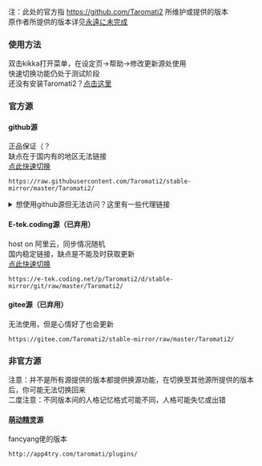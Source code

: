 注：此处的官方指 https://github.com/Taromati2 所维护或提供的版本  
原作者所提供的版本详见[永遠に未完成]( http://unvollendet.web.fc2.com/)  
### 使用方法  
双击kikka打开菜单，在设定页->帮助->修改更新源处使用  
快速切换功能仍处于测试阶段  
还没有安装Taromati2？[点击这里]( https://github.com/Taromati2/Taromati2/releases/latest )
### 官方源  

#### github源  
正品保证（？  
缺点在于国内有的地区无法链接  
[点此快速切换]( https://steve02081504.github.io/jump.html?url=x-ukagaka-link%3Atype%3Devent%26ghost%3DTaromati2%26info%3DMirrorChange%3Ahttps%3A%2F%2Fraw.githubusercontent.com%2FTaromati2%2Fstable-mirror%2Fmaster%2FTaromati2%2F )
```
https://raw.githubusercontent.com/Taromati2/stable-mirror/master/Taromati2/
```
<details>
<summary>想使用github源但无法访问？这里有一些代理链接</summary>

#### github源但是使用jsdelivr代理  
目前的默认源，全球（包括国内）可访问，速度较快，不定时与github源同步  
缺点是不能及时获取更新  
[点此快速切换]( https://steve02081504.github.io/jump.html?url=x-ukagaka-link%3Atype%3Devent%26ghost%3DTaromati2%26info%3DMirrorChange%3Ahttps%3A%2F%2Fcdn.jsdelivr.net%2Fgh%2FTaromati2%2Fstable-mirror%40master%2FTaromati2%2F )
```
https://cdn.jsdelivr.net/gh/Taromati2/stable-mirror@master/Taromati2/
```
#### github源但是使用fastgit代理  
可以试试看，效果我不知道  
[点此快速切换]( https://steve02081504.github.io/jump.html?url=x-ukagaka-link%3Atype%3Devent%26ghost%3DTaromati2%26info%3DMirrorChange%3Ahttps%3A%2F%2Fraw.fastgit.org%2FTaromati2%2Fstable-mirror%2Fmaster%2FTaromati2%2F )
```
https://raw.fastgit.org/Taromati2/stable-mirror/master/Taromati2/
```
#### github源但是使用staticdn代理  
可以试试看，效果我不知道  
[点此快速切换]( https://steve02081504.github.io/jump.html?url=x-ukagaka-link%3Atype%3Devent%26ghost%3DTaromati2%26info%3DMirrorChange%3Ahttps%3A%2F%2Fraw.staticdn.net%2FTaromati2%2Fstable-mirror%2Fmaster%2FTaromati2%2F )
```
https://raw.staticdn.net/Taromati2/stable-mirror/master/Taromati2/
```

</details>

#### E-tek.coding源（已弃用）  
host on 阿里云，同步情况随机  
国内稳定链接，缺点是不能及时获取更新  
[点此快速切换]( https://steve02081504.github.io/jump.html?url=x-ukagaka-link%3Atype%3Devent%26ghost%3DTaromati2%26info%3DMirrorChange%3Ahttps%3A%2F%2Fe-tek.coding.net%2Fp%2FTaromati2%2Fd%2Fstable-mirror%2Fgit%2Fraw%2Fmaster%2FTaromati2%2F )
```
https://e-tek.coding.net/p/Taromati2/d/stable-mirror/git/raw/master/Taromati2/
```

#### gitee源（已弃用）  
无法使用，但是心情好了也会更新  
```
https://gitee.com/Taromati2/stable-mirror/raw/master/Taromati2/
```

### 非官方源  
注意：并不是所有源提供的版本都提供换源功能，在切换至其他源所提供的版本后，你可能无法切换回来  
二度注意：不同版本间的人格记忆格式可能不同，人格可能失忆或出错  

#### [萌动精灵]( http://moeghost.cn/ )源  
fancyang佬的版本
```
http://app4try.com/taromati/plugins/
```
